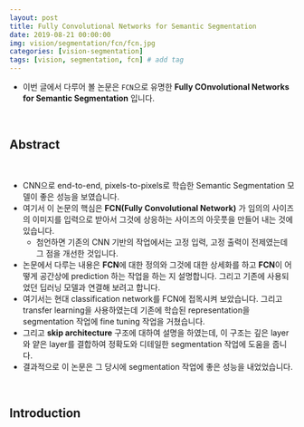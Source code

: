 ```yaml
---
layout: post
title: Fully Convolutional Networks for Semantic Segmentation
date: 2019-08-21 00:00:00
img: vision/segmentation/fcn/fcn.jpg
categories: [vision-segmentation] 
tags: [vision, segmentation, fcn] # add tag
---
```


- 이번 글에서 다루어 볼 논문은 `FCN`으로 유명한 **Fully COnvolutional Networks for Semantic Segmentation** 입니다.

<br>

## **Abstract**

<br>

- CNN으로 end-to-end, pixels-to-pixels로 학습한 Semantic Segmentation 모델이 좋은 성능을 보였습니다.
- 여기서 이 논문의 핵심은 **FCN(Fully Convolutional Network)** 가 임의의 사이즈의 이미지를 입력으로 받아서 그것에 상응하는 사이즈의 아웃풋을 만들어 내는 것에 있습니다.
  - 첨언하면 기존의 CNN 기반의 작업에서는 고정 입력, 고정 출력이 전제였는데 그 점을 개선한 것입니다.
- 논문에서 다루는 내용은 **FCN**에 대한 정의와 그것에 대한 상세화를 하고 **FCN**이 어떻게 공간상에 prediction 하는 작업을 하는 지 설명합니다. 그리고 기존에 사용되었던 딥러닝 모델과 연결해 보려고 합니다.
- 여기서는 현대 classification network를 FCN에 접목시켜 보았습니다. 그리고 transfer learning을 사용하였는데 기존에 학습된 representation을 segmentation 작업에 fine tuning 작업을 거쳤습니다.
- 그리고 **skip architecture** 구조에 대하여 설명을 하였는데, 이 구조는 깊은 layer와 얕은 layer를 결합하여 정확도와 디테일한 segmentation 작업에 도움을 줍니다.
- 결과적으로 이 논문은 그 당시에 segmentation 작업에 좋은 성능을 내었었습니다.

<br>

## **Introduction**

<br>

